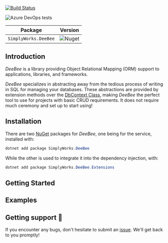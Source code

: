 [![Build Status](https://dev.azure.com/simplify9/Github%20Pipelines/_apis/build/status/simplify9.DeeBee?branchName=master)](https://dev.azure.com/simplify9/Github%20Pipelines/_build/latest?definitionId=168&branchName=master) 

![Azure DevOps tests](https://img.shields.io/azure-devops/tests/Simplify9/Github%20Pipelines/168?style=for-the-badge)


| **Package**       | **Version** |
| :----------------:|:----------------------:|
|```SimplyWorks.DeeBee```| ![Nuget](https://img.shields.io/nuget/v/SimplyWorks.DeeBee?style=for-the-badge)


## Introduction 
*DeeBee* is a library providing Object Relational Mapping (ORM) support to applications, libraries, and frameworks. 

*DeeBee* specializes in abstracting away from the tedious process of writing in SQL for managing your databases. These abstractions are provided by extension methods over the [DbContext Class](https://docs.microsoft.com/en-us/dotnet/api/system.data.entity.dbcontext?view=entity-framework-6.2.0), making *DeeBee* the perfect tool to use for projects with basic CRUD requirements. It does not require much ceremony and set up to start using!


## Installation 
There are two [NuGet](https://www.nuget.org/packages/SimplyWorks.DeeBee/) packages for *DeeBee*, one being for the service, installed with:
```csharp
dotnet add package SimplyWorks.DeeBee 
```
While the other is used to integrate it into the dependency injection, with: 
```csharp
dotnet add package SimplyWorks.DeeBee.Extensions
```

## Getting Started 


## Examples


## Getting support 👷
If you encounter any bugs, don't hesitate to submit an [issue](https://github.com/simplify9/DeeBee/issues). We'll get back to you promptly!
